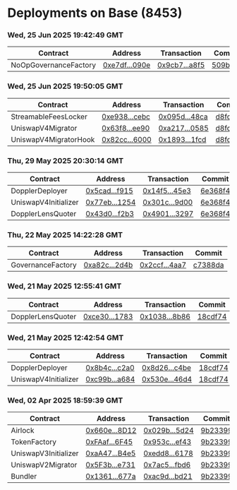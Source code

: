 # Deployments on Base (8453)
### Wed, 25 Jun 2025 19:42:49 GMT
| Contract | Address | Transaction | Commit |
|---|---|---|---|
| NoOpGovernanceFactory | [0xe7df...090e](https://basescan.org/address/0xe7dfbd5b0a2c3b4464653a9becdc489229ef090e) | [0x9cb7...a8f5](https://basescan.org/tx/0x9cb74f0eecbe92fb1f45aa1fcba39d95f3e9416dfcb778da10b4238cb88ea8f5) | [509b88a](https://github.com/whetstoneresearch/doppler/commit/509b88a) | 
### Wed, 25 Jun 2025 19:50:05 GMT
| Contract | Address | Transaction | Commit |
|---|---|---|---|
| StreamableFeesLocker | [0xe938...cebc](https://basescan.org/address/0xe93882f395b0b24180855c68ab19b2d78573cebc) | [0x095d...48ca](https://basescan.org/tx/0x095d3885dcab799b7fb8ef64656b7863dc1da7cea6a0311a5efb24d72b3e48ca) | [d8fd426](https://github.com/whetstoneresearch/doppler/commit/d8fd426) | 
| UniswapV4Migrator | [0x63f8...ee90](https://basescan.org/address/0x63f8c8f9befaab2facd7ece0b0242f78b920ee90) | [0xa217...0585](https://basescan.org/tx/0xa217fab1437af0f625ad439f835a4760847611bf75495d75296c0a1190cc0585) | [d8fd426](https://github.com/whetstoneresearch/doppler/commit/d8fd426) | 
| UniswapV4MigratorHook | [0x82cc...6000](https://basescan.org/address/0x82cc0daaea3c9ee022bc61dbc7bf6db6460b6000) | [0x1893...1fcd](https://basescan.org/tx/0x18932474fbc4b3f0a977eff5ef986c09a4632bc3c8db9f5d07cbd9d075e91fcd) | [d8fd426](https://github.com/whetstoneresearch/doppler/commit/d8fd426) | 
### Thu, 29 May 2025 20:30:14 GMT
| Contract | Address | Transaction | Commit |
|---|---|---|---|
| DopplerDeployer | [0x5cad...f915](https://basescan.org/address/0x5cadb034267751a364ddd4d321c99e07a307f915) | [0x14f5...45e3](https://basescan.org/tx/0x14f502bdc4fb21c751e1961d18e2ec588dc733d35f06861eaeb581cae6cc45e3) | [6e368f4](https://github.com/whetstoneresearch/doppler/commit/6e368f4) | 
| UniswapV4Initializer | [0x77eb...1254](https://basescan.org/address/0x77ebfbae15ad200758e9e2e61597c0b07d731254) | [0x301c...9d00](https://basescan.org/tx/0x301cfeddd1c9e4f83b24c235fe42ff1c0a100d350ba4e142dd8291fb50379d00) | [6e368f4](https://github.com/whetstoneresearch/doppler/commit/6e368f4) | 
| DopplerLensQuoter | [0x43d0...f2b3](https://basescan.org/address/0x43d0d97ec9241a8f05a264f94b82a1d2e600f2b3) | [0x4901...3297](https://basescan.org/tx/0x49017fe92ee9c62f3b812c949a812dcd3f44fc26fd75a5d955beae7c9baa3297) | [6e368f4](https://github.com/whetstoneresearch/doppler/commit/6e368f4) | 
### Thu, 22 May 2025 14:22:28 GMT
| Contract | Address | Transaction | Commit |
|---|---|---|---|
| GovernanceFactory | [0xa82c...2d4b](https://basescan.org/address/0xa82c66b6ddeb92089015c3565e05b5c9750b2d4b) | [0x2ccf...4aa7](https://basescan.org/tx/0x2ccf65a48cf57faac39f96950367775d3e36f110b21f4421e6b5667333094aa7) | [c7388da](https://github.com/whetstoneresearch/doppler/commit/c7388da) | 
### Wed, 21 May 2025 12:55:41 GMT
| Contract | Address | Transaction | Commit |
|---|---|---|---|
| DopplerLensQuoter | [0xce30...1783](https://basescan.org/address/0xce3099b2f07029b086e5e92a1573c5f5a3071783) | [0x1038...8b86](https://basescan.org/tx/0x1038d87c884494ff555a1c0dd65daffd47affa4e42256425b37408658eac8b86) | [18cdf74](https://github.com/whetstoneresearch/doppler/commit/18cdf74) | 
### Wed, 21 May 2025 12:42:54 GMT
| Contract | Address | Transaction | Commit |
|---|---|---|---|
| DopplerDeployer | [0x8b4c...c2a0](https://basescan.org/address/0x8b4c7db9121fc885689c0a50d5a1429f15aec2a0) | [0x8d26...c4be](https://basescan.org/tx/0x8d26a1e36a9dcfd8066723048593dda932a8e4b4c9381b1f62638b6e8da5c4be) | [18cdf74](https://github.com/whetstoneresearch/doppler/commit/18cdf74) | 
| UniswapV4Initializer | [0xc99b...a684](https://basescan.org/address/0xc99b485499f78995c6f1640dbb1413c57f8ba684) | [0x530e...46d4](https://basescan.org/tx/0x530e08f271f34eea131204dd7677469d4d854d185f113c1571880f8251de46d4) | [18cdf74](https://github.com/whetstoneresearch/doppler/commit/18cdf74) | 
### Wed, 02 Apr 2025 18:59:39 GMT
| Contract | Address | Transaction | Commit |
|---|---|---|---|
| Airlock | [0x660e...8D12](https://basescan.org/address/0x660eAaEdEBc968f8f3694354FA8EC0b4c5Ba8D12) | [0x029b...5d24](https://basescan.org/tx/0x029b03e1549bf6a8e115b9d961c62a75ba4869a912c0f13bdaa2da7d1f0a5d24) | [9b23399](https://github.com/whetstoneresearch/doppler/commit/9b23399) | 
| TokenFactory | [0xFAaf...6F45](https://basescan.org/address/0xFAafdE6a5b658684cC5eb0C5c2c755B00A246F45) | [0x953c...ef43](https://basescan.org/tx/0x953ce1d03c960f0440bc73d1779260438c43ae500219aeb4045da3ca9b3eef43) | [9b23399](https://github.com/whetstoneresearch/doppler/commit/9b23399) | 
| UniswapV3Initializer | [0xaA47...B4e5](https://basescan.org/address/0xaA47D2977d622DBdFD33eeF6a8276727c52EB4e5) | [0xedd8...6178](https://basescan.org/tx/0xedd8814aa44488f429e5df618335cf0281001b4b545b9d2be292fd43bb876178) | [9b23399](https://github.com/whetstoneresearch/doppler/commit/9b23399) | 
| UniswapV2Migrator | [0x5F3b...e731](https://basescan.org/address/0x5F3bA43D44375286296Cb85F1EA2EBfa25dde731) | [0x7ac5...fbd6](https://basescan.org/tx/0x7ac54a46394134807ec1f687fe2f7ca21994fbd9eb8684189adf58b001dcfbd6) | [9b23399](https://github.com/whetstoneresearch/doppler/commit/9b23399) | 
| Bundler | [0x1361...677a](https://basescan.org/address/0x136191B46478cAB023cbC01a36160C4Aad81677a) | [0xac9d...bd21](https://basescan.org/tx/0xac9d54a5beabc34315e5c0969d6e13809460b9e1fcaaef1946c6f4d0ce6abd21) | [9b23399](https://github.com/whetstoneresearch/doppler/commit/9b23399) | 
